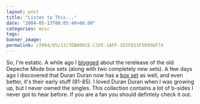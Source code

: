```yaml
---
layout: post
title: "Listen to This..."
date: "2004-05-13T08:05:40+06:00"
categories: misc 
tags: 
banner_image: 
permalink: /2004/05/13/7EB096CE-C1FE-1AFF-1D2F821F58956F74
---
```


So, I'm estatic. A while ago I <a href="http://www.camdenfamily.com/morpheus/blog/index.cfm?mode=entry&entry=CA323455-DB38-DF99-8B0AC4ACB17B836E">blogged</a> about the rerelease of the old Depeche Mode box sets (along with two completely new sets). A few days ago I discovered that Duran Duran now has a <a href="http://www.amazon.com/exec/obidos/tg/detail/-/B00008NEGG/104-4617154-6769514?%5Fencoding=UTF8&coliid=IJEEGW3MSLY7U&colid=2TCL1D08EZEYE">box set</a> as well, and even better, it's their early stuff (81-85). I loved Duran Duran when I was growing up, but I never owned the singles. This collection contains a lot of b-sides I never got to hear before. If you are a fan you should defintely check it out.